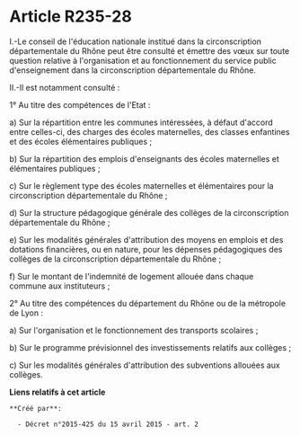 # Article R235-28

I.-Le conseil de l'éducation nationale institué dans la circonscription départementale du Rhône peut être consulté et émettre
des vœux sur toute question relative à l'organisation et au fonctionnement du service public d'enseignement dans la
circonscription départementale du Rhône. 

II.-Il est notamment consulté : 

1° Au titre des compétences de l'Etat : 

a) Sur la répartition entre les communes intéressées, à défaut d'accord entre celles-ci, des charges des écoles maternelles,
des classes enfantines et des écoles élémentaires publiques ; 

b) Sur la répartition des emplois d'enseignants des écoles maternelles et élémentaires publiques ; 

c) Sur le règlement type des écoles maternelles et élémentaires pour la circonscription départementale du Rhône ; 

d) Sur la structure pédagogique générale des collèges de la circonscription départementale du Rhône ; 

e) Sur les modalités générales d'attribution des moyens en emplois et des dotations financières, ou en nature, pour les
dépenses pédagogiques des collèges de la circonscription départementale du Rhône ; 

f) Sur le montant de l'indemnité de logement allouée dans chaque commune aux instituteurs ; 

2° Au titre des compétences du département du Rhône ou de la métropole de Lyon : 

a) Sur l'organisation et le fonctionnement des transports scolaires ; 

b) Sur le programme prévisionnel des investissements relatifs aux collèges ; 

c) Sur les modalités générales d'attribution des subventions allouées aux collèges.

**Liens relatifs à cet article**

	**Créé par**:

	  - Décret n°2015-425 du 15 avril 2015 - art. 2
